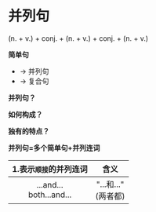 # 并列句



(n. + v.) + conj. + (n. + v.) + conj. + (n. + v.)

**简单句**
  * -> 并列句
  * -> 复合句

**并列句？**

**如何构成？**

**独有的特点？**

**并列句=多个简单句+并列连词**

|1.表示`顺接`的并列连词|含义|
|:-:|:-:|
|...and...<br> both...and...|"...和..."<br>(两者都)|







